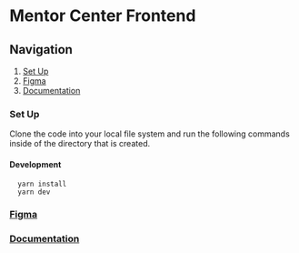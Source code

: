 # Mentor Center Frontend

## Navigation
1. [Set Up](#setup)
2. [Figma](#figma)
3. [Documentation](#docs)

<a name="setup"></a>
### Set Up
Clone the code into your local file system and run the following commands inside of the directory that is created.  
#### Development
```
  yarn install
  yarn dev
```

<a name="figma"></a>
### [Figma](https://www.notion.so/novainternal/Figma-dda9112a6f3b47f794bb0d894c4cabef#ff027b2e43dd4e0090591eadd59beca9)

<a name="docs"></a>
### [Documentation](https://www.notion.so/novainternal/Mentor-Center-Documentation-82c15597ac204269b5daab0a92d39e1b)
